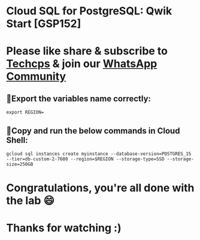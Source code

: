 
# Cloud SQL for PostgreSQL: Qwik Start [GSP152]

# Please like share & subscribe to [Techcps](https://www.youtube.com/@techcps) & join our [WhatsApp Community](https://whatsapp.com/channel/0029Va9nne147XeIFkXYv71A)

## 🚨Export the variables name correctly:
```
export REGION=
```

## 🚨Copy and run the below commands in Cloud Shell:
```
gcloud sql instances create myinstance --database-version=POSTGRES_15 --tier=db-custom-2-7680 --region=$REGION --storage-type=SSD --storage-size=250GB
```

# Congratulations, you're all done with the lab 😄

# Thanks for watching :)
